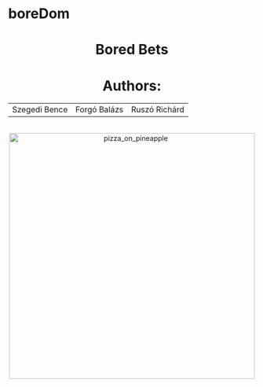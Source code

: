 # boreDom

<div align="center">
<h1>Bored Bets</h1>
<h1>Authors:</h1>
<table>
  <tr>
    <td>Szegedi Bence</td>
    <td>Forgó Balázs</td>
    <td>Ruszó Richárd</td>
  </tr>
</table>
<br>
<img src="https://i.imgur.com/xh8SjZj.jpeg" alt="pizza_on_pineapple" width="500px">
</div>
